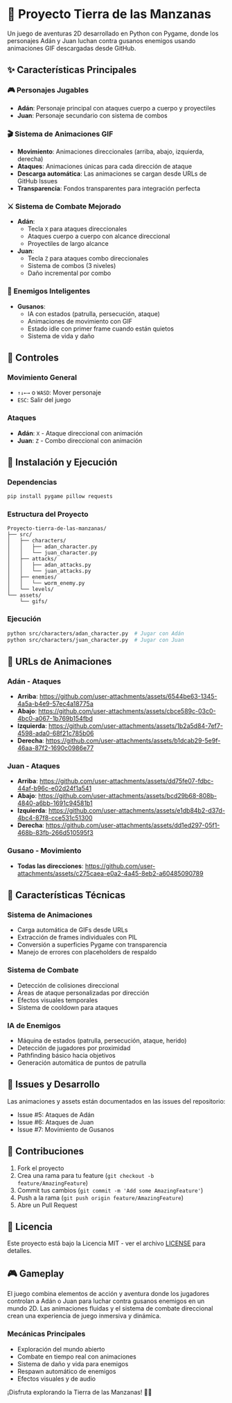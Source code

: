# 🍎 Proyecto Tierra de las Manzanas

Un juego de aventuras 2D desarrollado en Python con Pygame, donde los personajes Adán y Juan luchan contra gusanos enemigos usando animaciones GIF descargadas desde GitHub.

## ✨ Características Principales

### 🎮 Personajes Jugables
- **Adán**: Personaje principal con ataques cuerpo a cuerpo y proyectiles
- **Juan**: Personaje secundario con sistema de combos

### 🎬 Sistema de Animaciones GIF
- **Movimiento**: Animaciones direccionales (arriba, abajo, izquierda, derecha)
- **Ataques**: Animaciones únicas para cada dirección de ataque
- **Descarga automática**: Las animaciones se cargan desde URLs de GitHub Issues
- **Transparencia**: Fondos transparentes para integración perfecta

### ⚔️ Sistema de Combate Mejorado
- **Adán**: 
  - Tecla `X` para ataques direccionales
  - Ataques cuerpo a cuerpo con alcance direccional
  - Proyectiles de largo alcance
- **Juan**:
  - Tecla `Z` para ataques combo direccionales
  - Sistema de combos (3 niveles)
  - Daño incremental por combo

### 🐛 Enemigos Inteligentes
- **Gusanos**: 
  - IA con estados (patrulla, persecución, ataque)
  - Animaciones de movimiento con GIF
  - Estado idle con primer frame cuando están quietos
  - Sistema de vida y daño

## 🎯 Controles

### Movimiento General
- `↑↓←→` o `WASD`: Mover personaje
- `ESC`: Salir del juego

### Ataques
- **Adán**: `X` - Ataque direccional con animación
- **Juan**: `Z` - Combo direccional con animación

## 🚀 Instalación y Ejecución

### Dependencias
```bash
pip install pygame pillow requests
```

### Estructura del Proyecto
```
Proyecto-tierra-de-las-manzanas/
├── src/
│   ├── characters/
│   │   ├── adan_character.py
│   │   └── juan_character.py
│   ├── attacks/
│   │   ├── adan_attacks.py
│   │   └── juan_attacks.py
│   ├── enemies/
│   │   └── worm_enemy.py
│   └── levels/
└── assets/
    └── gifs/
```

### Ejecución
```bash
python src/characters/adan_character.py  # Jugar con Adán
python src/characters/juan_character.py  # Jugar con Juan
```

## 🎨 URLs de Animaciones

### Adán - Ataques
- **Arriba**: https://github.com/user-attachments/assets/6544be63-1345-4a5a-b4e9-57ec4a18775a
- **Abajo**: https://github.com/user-attachments/assets/cbce589c-03c0-4bc0-a067-1b769b154fbd
- **Izquierda**: https://github.com/user-attachments/assets/1b2a5d84-7ef7-4598-ada0-68f21c785b06
- **Derecha**: https://github.com/user-attachments/assets/b1dcab29-5e9f-46aa-87f2-1690c0986e77

### Juan - Ataques
- **Arriba**: https://github.com/user-attachments/assets/dd75fe07-fdbc-44af-b96c-e02d24f1a541
- **Abajo**: https://github.com/user-attachments/assets/bcd29b68-808b-4840-a6bb-1691c94581b1
- **Izquierda**: https://github.com/user-attachments/assets/e1db84b2-d37d-4bc4-87f8-cce531c51300
- **Derecha**: https://github.com/user-attachments/assets/dd1ed297-05f1-468b-83fb-266d510595f3

### Gusano - Movimiento
- **Todas las direcciones**: https://github.com/user-attachments/assets/c275caea-e0a2-4a45-8eb2-a60485090789

## 🔧 Características Técnicas

### Sistema de Animaciones
- Carga automática de GIFs desde URLs
- Extracción de frames individuales con PIL
- Conversión a superficies Pygame con transparencia
- Manejo de errores con placeholders de respaldo

### Sistema de Combate
- Detección de colisiones direccional
- Áreas de ataque personalizadas por dirección
- Efectos visuales temporales
- Sistema de cooldown para ataques

### IA de Enemigos
- Máquina de estados (patrulla, persecución, ataque, herido)
- Detección de jugadores por proximidad
- Pathfinding básico hacia objetivos
- Generación automática de puntos de patrulla

## 🐛 Issues y Desarrollo

Las animaciones y assets están documentados en las issues del repositorio:
- Issue #5: Ataques de Adán
- Issue #6: Ataques de Juan  
- Issue #7: Movimiento de Gusanos

## 🤝 Contribuciones

1. Fork el proyecto
2. Crea una rama para tu feature (`git checkout -b feature/AmazingFeature`)
3. Commit tus cambios (`git commit -m 'Add some AmazingFeature'`)
4. Push a la rama (`git push origin feature/AmazingFeature`)
5. Abre un Pull Request

## 📝 Licencia

Este proyecto está bajo la Licencia MIT - ver el archivo [LICENSE](LICENSE) para detalles.

## 🎮 Gameplay

El juego combina elementos de acción y aventura donde los jugadores controlan a Adán o Juan para luchar contra gusanos enemigos en un mundo 2D. Las animaciones fluidas y el sistema de combate direccional crean una experiencia de juego inmersiva y dinámica.

### Mecánicas Principales
- Exploración del mundo abierto
- Combate en tiempo real con animaciones
- Sistema de daño y vida para enemigos
- Respawn automático de enemigos
- Efectos visuales y de audio

¡Disfruta explorando la Tierra de las Manzanas! 🍎✨